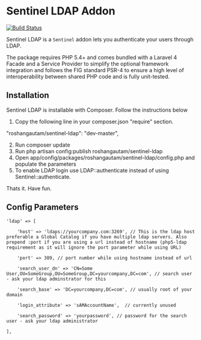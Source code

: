 # Sentinel LDAP Addon

[![Build Status](https://travis-ci.org/roshangautam/sentinel-ldap.svg?branch=master)](https://travis-ci.org/roshangautam/sentinel-ldap)

Sentinel LDAP is a `Sentinel` addon lets you authenticate your users through LDAP.

The package requires PHP 5.4+ and comes bundled with a Laravel 4 Facade and a Service Provider to simplify the optional framework integration and follows the FIG standard PSR-4 to ensure a high level of interoperability between shared PHP code and is fully unit-tested.

## Installation

Sentinel LDAP is installable with Composer. Follow the instructions below

1. Copy the following line in your composer.json "require" section.

"roshangautam/sentinel-ldap": "dev-master",

2. Run composer update
3. Run php artisan config:publish roshangautam/sentinel-ldap
4. Open app/config/packages/roshangautam/sentinel-ldap/config.php and populate the parameters
5. To enable LDAP login use LDAP::authenticate instead of using Sentinel::authenticate.

Thats it. Have fun.

## Config Parameters

	'ldap' => [

		'host' => 'ldaps://yourcompany.com:3269', // This is the ldap host  preferable a Global Catalog if you have multiple ldap servers. Also prepend :port if you are using a url instead of hostname (php5-ldap requirement as it will ignore the port parameter while using URL)

		'port' => 389, // port number while using hostname instead of url

		'search_user_dn' => 'CN=Some User,OU=SomeGroup,OU=SomeGroup,DC=yourcompany,DC=com', // search user - ask your ldap adminstrator for this 

		'search_base' => 'DC=yourcompany,DC=com', // usually root of your domain

		'login_attribute' => 'sAMAccountName',  // currently unused

		'search_password' => 'yourpassword', // password for the search user - ask your ldap administrator

	],

